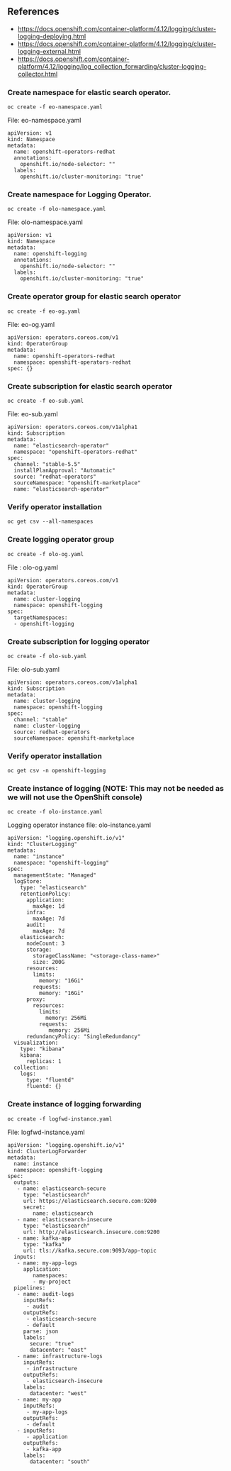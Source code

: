 ## References
- https://docs.openshift.com/container-platform/4.12/logging/cluster-logging-deploying.html
- https://docs.openshift.com/container-platform/4.12/logging/cluster-logging-external.html
- https://docs.openshift.com/container-platform/4.12/logging/log_collection_forwarding/cluster-logging-collector.html


### Create namespace for elastic search operator.

```
oc create -f eo-namespace.yaml
```

File: eo-namespace.yaml
```
apiVersion: v1
kind: Namespace
metadata:
  name: openshift-operators-redhat
  annotations:
    openshift.io/node-selector: ""
  labels:
    openshift.io/cluster-monitoring: "true"
```



### Create namespace for Logging Operator.

```
oc create -f olo-namespace.yaml
```

File: olo-namespace.yaml
```
apiVersion: v1
kind: Namespace
metadata:
  name: openshift-logging
  annotations:
    openshift.io/node-selector: ""
  labels:
    openshift.io/cluster-monitoring: "true"
```

### Create operator group for elastic search operator

```
oc create -f eo-og.yaml
```

File: eo-og.yaml
```
apiVersion: operators.coreos.com/v1
kind: OperatorGroup
metadata:
  name: openshift-operators-redhat
  namespace: openshift-operators-redhat
spec: {}
```


### Create subscription for elastic search operator

```
oc create -f eo-sub.yaml
```

File: eo-sub.yaml  
```
apiVersion: operators.coreos.com/v1alpha1
kind: Subscription
metadata:
  name: "elasticsearch-operator"
  namespace: "openshift-operators-redhat" 
spec:
  channel: "stable-5.5" 
  installPlanApproval: "Automatic" 
  source: "redhat-operators" 
  sourceNamespace: "openshift-marketplace"
  name: "elasticsearch-operator"
```

### Verify operator installation
```
oc get csv --all-namespaces
```

### Create logging operator group
```
oc create -f olo-og.yaml
```

File : olo-og.yaml
```
apiVersion: operators.coreos.com/v1
kind: OperatorGroup
metadata:
  name: cluster-logging
  namespace: openshift-logging
spec:
  targetNamespaces:
  - openshift-logging
```


### Create subscription for logging operator

```
oc create -f olo-sub.yaml
```

File: olo-sub.yaml
```
apiVersion: operators.coreos.com/v1alpha1
kind: Subscription
metadata:
  name: cluster-logging
  namespace: openshift-logging
spec:
  channel: "stable"
  name: cluster-logging
  source: redhat-operators
  sourceNamespace: openshift-marketplace
```


### Verify operator installation
```
oc get csv -n openshift-logging
```

### Create instance of logging (NOTE: This may not be needed as we will not use the OpenShift console)
```
oc create -f olo-instance.yaml
```


Logging operator instance file: olo-instance.yaml 
```
apiVersion: "logging.openshift.io/v1"
kind: "ClusterLogging"
metadata:
  name: "instance"
  namespace: "openshift-logging"
spec:
  managementState: "Managed"
  logStore:
    type: "elasticsearch"
    retentionPolicy:
      application:
        maxAge: 1d
      infra:
        maxAge: 7d
      audit:
        maxAge: 7d
    elasticsearch:
      nodeCount: 3
      storage:
        storageClassName: "<storage-class-name>"
        size: 200G
      resources:
        limits:
          memory: "16Gi"
        requests:
          memory: "16Gi"
      proxy:
        resources:
          limits:
            memory: 256Mi
          requests:
             memory: 256Mi
      redundancyPolicy: "SingleRedundancy"
  visualization:
    type: "kibana"
    kibana:
      replicas: 1
  collection:
    logs:
      type: "fluentd"
      fluentd: {}
```



### Create instance of logging forwarding 
```
oc create -f logfwd-instance.yaml
```

File: logfwd-instance.yaml
```
apiVersion: "logging.openshift.io/v1"
kind: ClusterLogForwarder
metadata:
  name: instance
  namespace: openshift-logging
spec:
  outputs:
   - name: elasticsearch-secure
     type: "elasticsearch"
     url: https://elasticsearch.secure.com:9200
     secret:
        name: elasticsearch
   - name: elasticsearch-insecure
     type: "elasticsearch"
     url: http://elasticsearch.insecure.com:9200
   - name: kafka-app
     type: "kafka"
     url: tls://kafka.secure.com:9093/app-topic
  inputs:
   - name: my-app-logs
     application:
        namespaces:
        - my-project
  pipelines:
   - name: audit-logs
     inputRefs:
      - audit
     outputRefs:
      - elasticsearch-secure
      - default
     parse: json
     labels:
       secure: "true"
       datacenter: "east"
   - name: infrastructure-logs
     inputRefs:
      - infrastructure
     outputRefs:
      - elasticsearch-insecure
     labels:
       datacenter: "west"
   - name: my-app
     inputRefs:
      - my-app-logs
     outputRefs:
      - default
   - inputRefs:
      - application
     outputRefs:
      - kafka-app
     labels:
       datacenter: "south"
```



